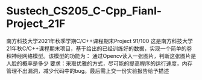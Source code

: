 # Sustech_CS205_C-Cpp_Fianl-Project_21F
南方科技大学2021年秋季学期C/C++课程期末Project   91/100
这是南方科技大学21年秋C/C++课程期末项目，基于给出的已经训练好的数据，实现一个简单的卷积神经网络模型。该模型的功能为：
通过Opencv读入一张图片，判断这张图片是人脸的概率是多少
要求：采取优雅的方式，尽可能的提高程序的运行速度，内存管理不出漏洞，减少代码中的bug。最后需上交一份实验报告给予描述
